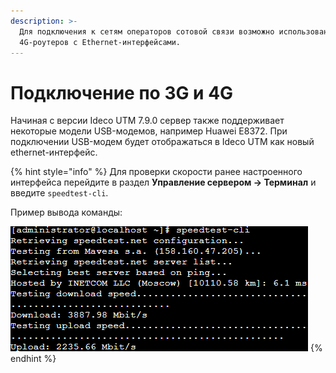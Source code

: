```yaml
---
description: >-
  Для подключения к сетям операторов сотовой связи возможно использование
  4G-роутеров с Ethernet-интерфейсами.
---
```


# Подключение по 3G и 4G

Начиная с версии Ideco UTM 7.9.0 сервер также поддерживает некоторые модели USB-модемов, например Huawei E8372. При подключении USB-модем будет отображаться в Ideco UTM как новый ethernet-интерфейс.

{% hint style="info" %}
Для проверки скорости ранее настроенного интерфейса перейдите в раздел **Управление сервером -> Терминал** и введите `speedtest-cli`. 

Пример вывода команды:

![](../../../.gitbook/assets/ethernet-connection3.png)
{% endhint %}
